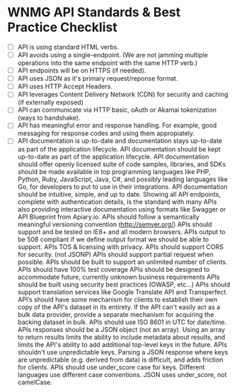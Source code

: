 # WNMG API Standards & Best Practice Checklist

- [ ] API is using standard HTML verbs.
- [ ] API avoids using a single-endpoint. (We are not jamming multiple operations into the same endpoint with the same HTTP verb.)
- [ ] API endpoints will be on HTTPS (if needed).
- [ ] API uses JSON as it's primary request/reponse format.
- [ ] API uses HTTP Accept Headers.
- [ ] API leverages Content Delivery Network (CDN) for security and caching (if externally exposed)
- [ ] API can communicate via HTTP basic, oAuth or Akamai tokenization (ways to handshake).
- [ ] API has meaningful error and response handling. For example, good messaging for response codes and using them appropiately.
- [ ] API documentation is up-to-date and documentation stays up-to-date as part of the application lifecycle.
API documentation should be kept up-to-date as part of the application lifecycle.
API documentation should offer openly licensed suite of code samples, libraries, and SDKs should be made available in top programming languages like PHP, Python, Ruby, JavaScript, Java, C#, and possibly leading languages like Go, for developers to put to use in their integrations.
API documentation should be intuitive, simple, and up to date. Showing all API endpoints, complete with authentication details, is the standard with many APIs also providing interactive documentation using formats like Swagger or API Blueprint from Apiary.io.
APIs should follow a semantically meaningful versioning convention (http://semver.org/)
APIs should support and be tested on IE8+ and all modern browsers.
APIs output to be 508 compliant if we define output format we should be able to support.
APIs TOS & licensing with privacy.
APIs should support CORS for security. (not JSONP)
APIs should support partial request when possible.
APIs should be built to support an unlimited number of clients.
APIs should have 100% test coverage
APIs should be designed to accommodate future, currently unknown business requirements
APIs should be built using security best practices (OWASP, etc…)
APIs should support translation services like Google Translate API and Transperfect.
API’s should have some mechanism for clients to establish their own copy of the API's dataset in its entirety. If the API can't easily act as a bulk data provider, provide a separate mechanism for acquiring the backing dataset in bulk.
APIs should use ISO 8601 in UTC for date/time.
APIs responses should be a JSON object (not an array). Using an array to return results limits the ability to include metadata about results, and limits the API's ability to add additional top-level keys in the future.
APIs shouldn't use unpredictable keys. Parsing a JSON response where keys are unpredictable (e.g. derived from data) is difficult, and adds friction for clients.
APIs should use under_score case for keys. Different languages use different case conventions. JSON uses under_score, not camelCase.
